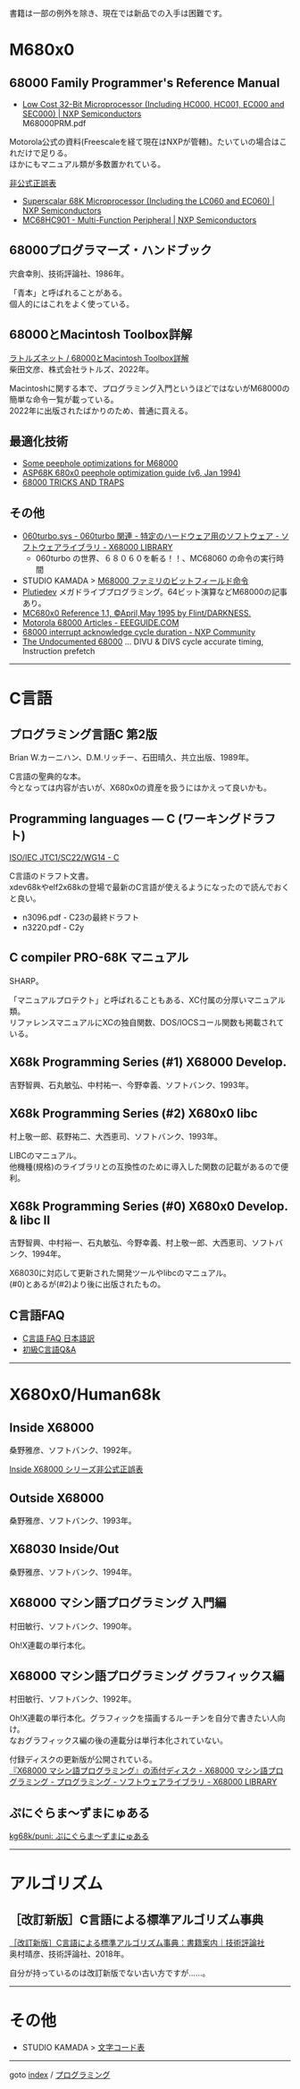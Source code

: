 書籍は一部の例外を除き、現在では新品での入手は困難です。


# M680x0

## 68000 Family Programmer's Reference Manual
* [Low Cost 32-Bit Microprocessor (Including HC000, HC001, EC000 and SEC000) | NXP Semiconductors](https://www.nxp.com/products/processors-and-microcontrollers/legacy-mpu-mcus/32-bit-coldfire-mcus-mpus/68k-processors-legacy/m680x0/low-cost-32-bit-microprocessor-including-hc000-hc001-ec000-and-sec000:MC68000)  
  M68000PRM.pdf

Motorola公式の資料(Freescaleを経て現在はNXPが管轄)。たいていの場合はこれだけで足りる。  
ほかにもマニュアル類が多数置かれている。

[非公式正誤表](m68um_errata.md)

* [Superscalar 68K Microprocessor (Including the LC060 and EC060) | NXP Semiconductors](https://www.nxp.jp/products/no-longer-manufactured/superscalar-68k-microprocessorbr-including-the-lc060-and-ec060:MC68060)
* [MC68HC901 - Multi-Function Peripheral | NXP Semiconductors](https://www.nxp.jp/products/no-longer-manufactured/mc68hc901-multi-function-peripheral:MC68901)


## 68000プログラマーズ・ハンドブック
宍倉幸則、技術評論社、1986年。

「青本」と呼ばれることがある。  
個人的にはこれをよく使っている。


## 68000とMacintosh Toolbox詳解
[ラトルズネット / 68000とMacintosh Toolbox詳解](https://www.rutles.net/products/detail.php?product_id=891)  
柴田文彦、株式会社ラトルズ、2022年。

Macintoshに関する本で、プログラミング入門というほどではないがM68000の簡単な命令一覧が載っている。  
2022年に出版されたばかりのため、普通に買える。  


## 最適化技術

* [Some peephole optimizations for M68000](https://gist.github.com/flamewing/ad17bf22875be36ad4ae26f159a94f8b)
* [ASP68K 680x0 peephole optimization guide (v6, Jan 1994)](http://www.easy68k.com/paulrsm/doc/asp68k6.txt)
* [68000 TRICKS AND TRAPS](http://www.easy68k.com/paulrsm/doc/trick68k.htm)


## その他

* [060turbo.sys - 060turbo 関連 - 特定のハードウェア用のソフトウェア - ソフトウェアライブラリ - X68000 LIBRARY](http://retropc.net/x68000/software/hardware/060turbo/060turbo_sys/)
  * 060turbo の世界、６８０６０を斬る！！、MC68060 の命令の実行時間
* STUDIO KAMADA &gt; [M68000 ファミリのビットフィールド命令](https://stdkmd.net/bitfield/)
* [Plutiedev](https://www.plutiedev.com/)
  メガドライブプログラミング。64ビット演算などM68000の記事あり。
* [MC680x0 Reference 1.1, ©April,May 1995 by Flint/DARKNESS.](http://oldwww.nvg.ntnu.no/amiga/MC680x0_Sections/index.HTML)
* [Motorola 68000 Articles - EEEGUIDE.COM](https://www.eeeguide.com/motorola-68000-articles/)
* [68000 interrupt acknowledge cycle duration - NXP Community](https://community.nxp.com/t5/ColdFire-68K-Microcontrollers/68000-interrupt-acknowledge-cycle-duration/m-p/135573/highlight/true#M1626)
* [The Undocumented 68000](https://pasti.fxatari.com/68kdocs/)
  ... DIVU &amp; DIVS cycle accurate timing, Instruction prefetch

----
# C言語

## プログラミング言語C 第2版
Brian W.カーニハン、D.M.リッチー、石田晴久、共立出版、1989年。

C言語の聖典的な本。  
今となっては内容が古いが、X680x0の資産を扱うにはかえって良いかも。


## Programming languages — C (ワーキングドラフト)
[ISO/IEC JTC1/SC22/WG14 - C](https://www.open-std.org/jtc1/sc22/wg14/)  

C言語のドラフト文書。  
xdev68kやelf2x68kの登場で最新のC言語が使えるようになったので読んでおくと良い。
* n3096.pdf - C23の最終ドラフト
* n3220.pdf - C2y


## C compiler PRO-68K マニュアル
SHARP。

「マニュアルプロテクト」と呼ばれることもある、XC付属の分厚いマニュアル類。  
リファレンスマニュアルにXCの独自関数、DOS/IOCSコール関数も掲載されている。

## X68k Programming Series (#1) X68000 Develop.
吉野智興、石丸敏弘、中村祐一、今野幸義、ソフトバンク、1993年。


## X68k Programming Series (#2) X680x0 libc
村上敬一郎、萩野祐二、大西恵司、ソフトバンク、1993年。

LIBCのマニュアル。  
他機種(規格)のライブラリとの互換性のために導入した関数の記載があるので便利。


## X68k Programming Series (#0) X680x0 Develop. &amp; libc II
吉野智興、中村裕一、石丸敏弘、今野幸義、村上敬一郎、大西恵司、ソフトバンク、1994年。

X68030に対応して更新された開発ツールやlibcのマニュアル。  
(#0)とあるが(#2)より後に出版されたもの。


## C言語FAQ

* [C言語 FAQ 日本語訳](http://www.kouno.jp/home/c_faq/)
* [初級C言語Q&amp;A](http://www.st.rim.or.jp/~phinloda/cqa.html)


----
# X680x0/Human68k

## Inside X68000
桑野雅彦、ソフトバンク、1992年。

[Inside X68000 シリーズ非公式正誤表](https://kg68k.github.io/InsideX68000-errata/)


## Outside X68000
桑野雅彦、ソフトバンク、1993年。


## X68030 Inside/Out
桑野雅彦、ソフトバンク、1994年。


## X68000 マシン語プログラミング 入門編
村田敏行、ソフトバンク、1990年。

Oh!X連載の単行本化。


## X68000 マシン語プログラミング グラフィックス編
村田敏行、ソフトバンク、1992年。

Oh!X連載の単行本化。グラフィックを描画するルーチンを自分で書きたい人向け。  
なおグラフィックス編の後の連載分は単行本化されていない。

付録ディスクの更新版が公開されている。  
[『X68000 マシン語プログラミング』の添付ディスク - X68000 マシン語プログラミング - プログラミング - ソフトウェアライブラリ - X68000 LIBRARY](http://retropc.net/x68000/software/develop/xmlp/xmlp2001/)


## ぷにぐらま～ずまにゅある 
[kg68k/puni: ぷにぐらま～ずまにゅある](https://github.com/kg68k/puni)



----
# アルゴリズム

## ［改訂新版］C言語による標準アルゴリズム事典
[［改訂新版］C言語による標準アルゴリズム事典：書籍案内｜技術評論社](https://gihyo.jp/book/2018/978-4-7741-9690-9)  
奥村晴彦、技術評論社、2018年。

自分が持っているのは改訂新版でない古い方ですが……。


----
# その他

* STUDIO KAMADA &gt; [文字コード表](https://stdkmd.net/charcode/)



----
goto [index](../README.md) / [プログラミング](./README.md)
